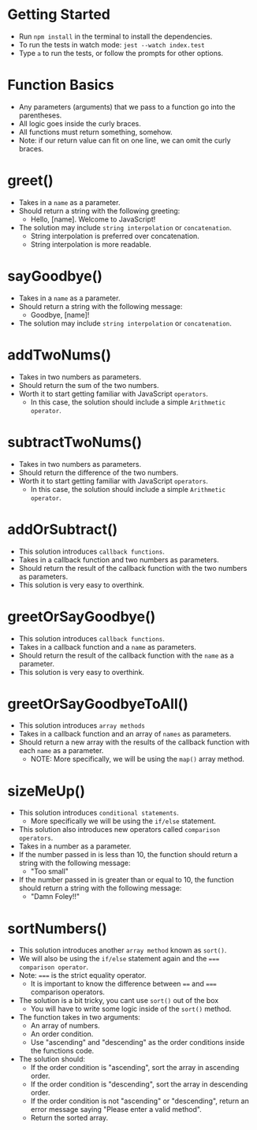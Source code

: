 # Getting Started

- Run `npm install` in the terminal to install the dependencies.
- To run the tests in watch mode: `jest --watch index.test`
- Type `a` to run the tests, or follow the prompts for other options.

# Function Basics

- Any parameters (arguments) that we pass to a function go into the parentheses.
- All logic goes inside the curly braces.
- All functions must return something, somehow.
- Note: if our return value can fit on one line, we can omit the curly braces.


# greet()
- Takes in a `name` as a parameter.
- Should return a string with the following greeting:
    - Hello, [name]. Welcome to JavaScript!
- The solution may include `string interpolation` or `concatenation`.
    - String interpolation is preferred over concatenation.
    - String interpolation is more readable.

# sayGoodbye()
- Takes in a `name` as a parameter.
- Should return a string with the following message:
    - Goodbye, [name]!
- The solution may include `string interpolation` or `concatenation`.

# addTwoNums()
- Takes in two numbers as parameters.
- Should return the sum of the two numbers.
- Worth it to start getting familiar with JavaScript `operators`.
    - In this case, the solution should include a simple `Arithmetic operator`.

# subtractTwoNums()
- Takes in two numbers as parameters.
- Should return the difference of the two numbers.
- Worth it to start getting familiar with JavaScript `operators`.
    - In this case, the solution should include a simple `Arithmetic operator`.

# addOrSubtract()
- This solution introduces `callback functions`.
- Takes in a callback function and two numbers as parameters.
- Should return the result of the callback function with the two numbers as parameters.
- This solution is very easy to overthink.

# greetOrSayGoodbye()
- This solution introduces `callback functions`.
- Takes in a callback function and a `name` as parameters.
- Should return the result of the callback function with the `name` as a parameter.
- This solution is very easy to overthink.

# greetOrSayGoodbyeToAll()
- This solution introduces `array methods`
- Takes in a callback function and an array of `names` as parameters.
- Should return a new array with the results of the callback function with each `name` as a parameter.
    - NOTE: More specifically, we will be using the `map()` array method.

# sizeMeUp()
- This solution introduces `conditional statements`.
    - More specifically we will be using the `if/else` statement.
- This solution also introduces new operators called `comparison operators`.
- Takes in a number as a parameter.
- If the number passed in is less than 10, the function should return a string with the following message:
    - "Too small"
- If the number passed in is greater than or equal to 10, the function should return a string with the following message:
    - "Damn Foley!!"

# sortNumbers()
- This solution introduces another `array method` known as `sort()`.
- We will also be using the `if/else` statement again and the `===` `comparison operator`.
- Note: `===` is the strict equality operator.
    - It is important to know the difference between `==` and `===` comparison operators.
- The solution is a bit tricky, you cant use `sort()` out of the box
    - You will have to write some logic inside of the `sort()` method.
- The function takes in two arguments:
    - An array of numbers.
    - An order condition.
    - Use "ascending" and "descending" as the order conditions inside the functions code.
- The solution should:
    - If the order condition is "ascending", sort the array in ascending order.
    - If the order condition is "descending", sort the array in descending order.
    - If the order condition is not "ascending" or "descending", return an error message saying "Please enter a valid method".
    - Return the sorted array.


